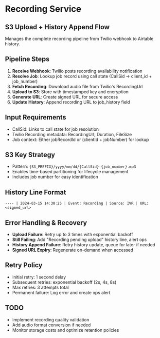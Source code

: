 # Recording Service

## S3 Upload + History Append Flow
Manages the complete recording pipeline from Twilio webhook to Airtable history.

## Pipeline Steps
1. **Receive Webhook**: Twilio posts recording availability notification
2. **Resolve Job**: Lookup job record using call state (CallSid → client_id + job_number)
3. **Fetch Recording**: Download audio file from Twilio's RecordingUrl
4. **Upload to S3**: Store with timestamped key and encryption
5. **Generate URL**: Create signed URL for secure access
6. **Update History**: Append recording URL to job_history field

## Input Requirements
- CallSid: Links to call state for job resolution
- Twilio Recording metadata: RecordingUrl, Duration, FileSize
- Job context: Either jobRecordId or (clientId + jobNumber) for lookup

## S3 Key Strategy
- Pattern: `{S3_PREFIX}/yyyy/mm/dd/{CallSid}-{job_number}.mp3`
- Enables time-based partitioning for lifecycle management
- Includes job number for easy identification

## History Line Format
```
---- | 2024-03-15 14:30:25 | Event: Recording | Source: IVR | URL: <signed_url>
```

## Error Handling & Recovery
- **Upload Failure**: Retry up to 3 times with exponential backoff
- **Still Failing**: Add "Recording pending upload" history line, alert ops
- **History Append Failure**: Retry history update, queue for later if needed
- **Signed URL Expiry**: Regenerate on-demand when accessed

## Retry Policy
- Initial retry: 1 second delay
- Subsequent retries: exponential backoff (2s, 4s, 8s)
- Max retries: 3 attempts total
- Permanent failure: Log error and create ops alert

## TODO
- Implement recording quality validation
- Add audio format conversion if needed
- Monitor storage costs and optimize retention policies

